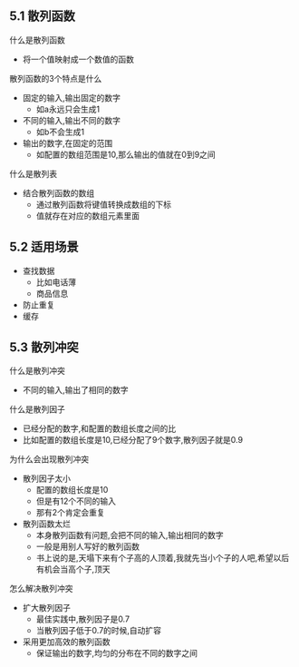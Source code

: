 ## 5.1 散列函数

什么是散列函数
- 将一个值映射成一个数值的函数

散列函数的3个特点是什么
- 固定的输入,输出固定的数字
  - 如a永远只会生成1
- 不同的输入,输出不同的数字
  - 如b不会生成1
- 输出的数字,在固定的范围
  - 如配置的数组范围是10,那么输出的值就在0到9之间

什么是散列表
- 结合散列函数的数组
  - 通过散列函数将键值转换成数组的下标
  - 值就存在对应的数组元素里面

## 5.2 适用场景
- 查找数据
  - 比如电话薄
  - 商品信息
- 防止重复
- 缓存

## 5.3 散列冲突

什么是散列冲突
- 不同的输入,输出了相同的数字

什么是散列因子
- 已经分配的数字,和配置的数组长度之间的比
- 比如配置的数组长度是10,已经分配了9个数字,散列因子就是0.9

为什么会出现散列冲突
- 散列因子太小
  - 配置的数组长度是10
  - 但是有12个不同的输入
  - 那有2个肯定会重复
- 散列函数太烂
  - 本身散列函数有问题,会把不同的输入,输出相同的数字
  - 一般是用别人写好的散列函数
  - 书上说的是,天塌下来有个子高的人顶着,我就先当小个子的人吧,希望以后有机会当高个子,顶天

怎么解决散列冲突
- 扩大散列因子
  - 最佳实践中,散列因子是0.7
  - 当散列因子低于0.7的时候,自动扩容
- 采用更加高效的散列函数
  - 保证输出的数字,均匀的分布在不同的数字之间
